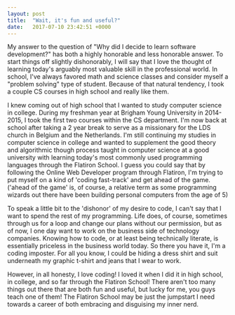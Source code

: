 ```yaml
---
layout: post
title:  "Wait, it's fun and useful?"
date:   2017-07-10 23:42:51 +0000
---
```



My answer to the question of "Why did I decide to learn software development?" has both a highly honorable and less honorable answer. To start things off slightly dishonorably, I will say that I love the thought of learning today's arguably most valuable skill in the professional world. In school, I've always favored math and science classes and consider myself a "problem solving" type of student. Because of that natural tendency, I took a couple CS courses in high school and really like them.

I knew coming out of high school that I wanted to study computer science in college. During my freshman year at Brigham Young University in 2014-2015, I took the first two courses within the CS department. I'm now back at school after taking a 2 year break to serve as a missionary for the LDS church in Belgium and the Netherlands. I'm still continuing my studies in computer science in college and wanted to supplement the good theory and algorithmic though process taught in computer science at a good university with learning today's most commonly used programming languages through the Flatiron School. I guess you could say that by following the Online Web Developer program through Flatiron, I'm trying to put myself on a kind of 'coding fast-track' and get ahead of the game. ('ahead of the game' is, of course, a relative term as some programming wizards out there have been building personal computers from the age of 5) 

To speak a little bit to the 'dishonor' of my desire to code, I can't say that I want to spend the rest of my programming. Life does, of course, sometimes through us for a loop and change our plans without our permission, but as of now, I one day want to work on the business side of technology companies. Knowing how to code, or at least being technically literate, is essentially priceless in the business world today. So there you have it, I'm a coding imposter. For all you know, I could be hiding a dress shirt and suit underneath my graphic t-shirt and jeans that I wear to work.

However, in all honesty, I love coding! I loved it when I did it in high school, in college, and so far through the Flatiron School!  There aren't too many things out there that are both fun and useful, but lucky for me, you guys teach one of them! The Flatiron School may be just the jumpstart I need towards a career of both embracing and disguising my inner nerd.

